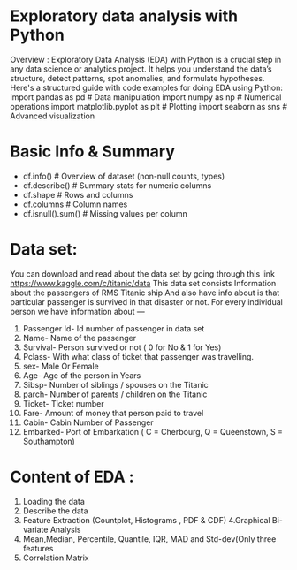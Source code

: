 # Exploratory data analysis with Python 

Overview :
Exploratory Data Analysis (EDA) with Python is a crucial step in any data science or analytics project. It helps you understand the data’s structure, detect patterns, spot anomalies, and formulate hypotheses. Here's a structured guide with code examples for doing EDA using Python:
import pandas as pd        # Data manipulation
import numpy as np         # Numerical operations
import matplotlib.pyplot as plt  # Plotting
import seaborn as sns      # Advanced visualization

# Basic Info & Summary
- df.info()        # Overview of dataset (non-null counts, types)
- df.describe()    # Summary stats for numeric columns
- df.shape         # Rows and columns
- df.columns       # Column names
- df.isnull().sum()  # Missing values per column

# Data set:
You can download and read about the data set by going through this link https://www.kaggle.com/c/titanic/data
This data set consists Information about the passengers of RMS Titanic ship And also have info about is that particular passenger is survived in that disaster or not. For every individual person we have information about —

1.	Passenger Id- Id number of passenger in data set
2.	Name- Name of the passenger
3.	Survival- Person survived or not ( 0 for No & 1 for Yes)
4.	Pclass- With what class of ticket that passenger was travelling.
5.	sex- Male Or Female
6.	Age- Age of the person in Years
7.	Sibsp- Number of siblings / spouses on the Titanic
8.	parch- Number of parents / children on the Titanic
9.	Ticket- Ticket number
10.	Fare- Amount of money that person paid to travel
11.	Cabin- Cabin Number of Passenger
12.	Embarked- Port of Embarkation ( C = Cherbourg, Q = Queenstown, S = Southampton)


# Content of EDA :
 1. Loading the data
   2. Describe the data
   3. Feature Extraction (Countplot, Histograms , PDF & CDF)
   4.Graphical Bi-variate Analysis  
   5. Mean,Median,  Percentile, Quantile, IQR, MAD and Std-dev(Only three features
   6. Correlation Matrix
